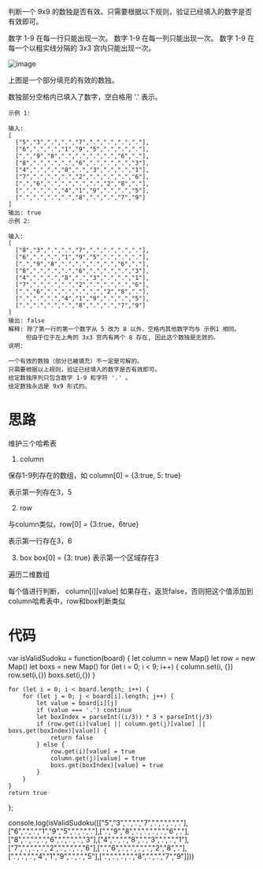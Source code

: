 判断一个 9x9 的数独是否有效。只需要根据以下规则，验证已经填入的数字是否有效即可。

数字 1-9 在每一行只能出现一次。
数字 1-9 在每一列只能出现一次。
数字 1-9 在每一个以粗实线分隔的 3x3 宫内只能出现一次。

![image](https://upload.wikimedia.org/wikipedia/commons/thumb/f/ff/Sudoku-by-L2G-20050714.svg/250px-Sudoku-by-L2G-20050714.svg.png)

上图是一个部分填充的有效的数独。

数独部分空格内已填入了数字，空白格用 '.' 表示。


```
示例 1:

输入:
[
  ["5","3",".",".","7",".",".",".","."],
  ["6",".",".","1","9","5",".",".","."],
  [".","9","8",".",".",".",".","6","."],
  ["8",".",".",".","6",".",".",".","3"],
  ["4",".",".","8",".","3",".",".","1"],
  ["7",".",".",".","2",".",".",".","6"],
  [".","6",".",".",".",".","2","8","."],
  [".",".",".","4","1","9",".",".","5"],
  [".",".",".",".","8",".",".","7","9"]
]
输出: true
示例 2:

输入:
[
  ["8","3",".",".","7",".",".",".","."],
  ["6",".",".","1","9","5",".",".","."],
  [".","9","8",".",".",".",".","6","."],
  ["8",".",".",".","6",".",".",".","3"],
  ["4",".",".","8",".","3",".",".","1"],
  ["7",".",".",".","2",".",".",".","6"],
  [".","6",".",".",".",".","2","8","."],
  [".",".",".","4","1","9",".",".","5"],
  [".",".",".",".","8",".",".","7","9"]
]
输出: false
解释: 除了第一行的第一个数字从 5 改为 8 以外，空格内其他数字均与 示例1 相同。
     但由于位于左上角的 3x3 宫内有两个 8 存在, 因此这个数独是无效的。
说明:

一个有效的数独（部分已被填充）不一定是可解的。
只需要根据以上规则，验证已经填入的数字是否有效即可。
给定数独序列只包含数字 1-9 和字符 '.' 。
给定数独永远是 9x9 形式的。
```

# 思路



维护三个哈希表

1. column

保存1-9列存在的数组，如  column[0] = {3:true, 5: true}

表示第一列存在3，5

2. row

与column类似，row[0] = {3:true，6true}

表示第一行存在3，6

3. box
 box[0] = {3: true}  表示第一个区域存在3


遍历二维数组

每个值进行判断，  column[i][value] 如果存在，返货false，否则把这个值添加到column哈希表中，row和box判断类似



# 代码


var isValidSudoku = function(board) {
    let column = new Map()
    let row = new Map()
    let boxs = new Map()
    for (let i = 0; i < 9; i++) {
        column.set(i, {})
        row.set(i,{})
        boxs.set(i,{})
    }

    for (let i = 0; i < board.length; i++) {
        for (let j = 0; j < board[i].length; j++) {
            let value = board[i][j]
            if (value === '.') continue
            let boxIndex = parseInt((i/3)) * 3 + parseInt(j/3)
            if (row.get(i)[value] || column.get(j)[value] || boxs.get(boxIndex)[value]) {
                return false
            } else {
                row.get(i)[value] = true
                column.get(j)[value] = true
                boxs.get(boxIndex)[value] = true
            }
        }
    }
    return true
};

console.log(isValidSudoku([["5","3",".",".","7",".",".",".","."],["6",".",".","1","9","5",".",".","."],[".","9","8",".",".",".",".","6","."],["8",".",".",".","6",".",".",".","3"],["4",".",".","8",".","3",".",".","1"],["7",".",".",".","2",".",".",".","6"],[".","6",".",".",".",".","2","8","."],[".",".",".","4","1","9",".",".","5"],[".",".",".",".","8",".",".","7","9"]]))
